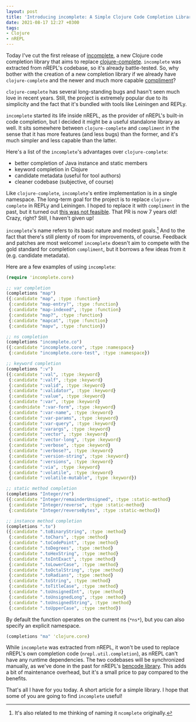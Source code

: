 ```yaml
---
layout: post
title: 'Introducing incomplete: A Simple Clojure Code Completion Library'
date: 2021-08-17 12:27 +0300
tags:
- Clojure
- nREPL
---
```


Today I've cut the first release of
[incomplete](https://github.com/nrepl/incomplete), a new Clojure code completion
library that aims to replace
[clojure-complete](https://github.com/ninjudd/clojure-complete). `incomplete`
was extracted from nREPL's codebase, so it's already battle-tested. So, why
bother with the creation of a new completion library if we already have
`clojure-complete` and the newer and much more capable
[compliment](https://github.com/alexander-yakushev/compliment)?

`clojure-complete` has several long-standing bugs and hasn't seen much love in recent years.
Still, the project is extremely popular due to its simplicity and the fact that it's
bundled with tools like Leiningen and REPLy.

`incomplete` started its life inside nREPL, as the provider of nREPL's built-in code
completion, but I decided it might be a useful standalone library as well.
It sits somewhere between `clojure-complete` and `compliment` in the sense that it has
more features (and less bugs) than the former, and it's much simpler and less capable than the
latter.

Here's a list of the `incomplete`'s advantages over `clojure-complete`:

* better completion of Java instance and static members
* keyword completion in Clojure
* candidate metadata (useful for tool authors)
* cleaner codebase (subjective, of course)

Like `clojure-complete`, `incomplete`'s entire implementation is in a single
namespace.  The long-term goal for the project is to replace `clojure-complete`
in REPLy and Leiningen. I hoped to replace it with `compliment` in the past, but
it turned out [this was not
feasible](https://github.com/trptcolin/reply/pull/153). That PR is now 7 years
old! Crazy, right? Still, I haven't given up!

`incomplete`'s name refers to its basic nature and modest goals.[^1]
And to the fact that there's still plenty of room for improvements, of course.
Feedback and patches are most welcome!
`incomplete` doesn't aim to compete with the gold standard for completion `compliment`, but it borrows a few ideas from it (e.g. candidate metadata).

Here are a few examples of using `incomplete`:

``` clojure
(require 'incomplete.core)

;; var completion
(completions "map")
({:candidate "map", :type :function}
 {:candidate "map-entry?", :type :function}
 {:candidate "map-indexed", :type :function}
 {:candidate "map?", :type :function}
 {:candidate "mapcat", :type :function}
 {:candidate "mapv", :type :function})

;; ns completion
(completions "incomplete.co")
({:candidate "incomplete.core", :type :namespace}
 {:candidate "incomplete.core-test", :type :namespace})

;; keyword completion
(completions ":v")
({:candidate ":val", :type :keyword}
 {:candidate ":valf", :type :keyword}
 {:candidate ":valid", :type :keyword}
 {:candidate ":validator", :type :keyword}
 {:candidate ":value", :type :keyword}
 {:candidate ":var", :type :keyword}
 {:candnidate ":var-form", :type :keyword}
 {:candidate ":var-name", :type :keyword}
 {:candidate ":var-params", :type :keyword}
 {:candidate ":var-query", :type :keyword}
 {:candidate ":varargs", :type :keyword}
 {:candidate ":vector", :type :keyword}
 {:candidate ":vector-long", :type :keyword}
 {:candidate ":verbose", :type :keyword}
 {:candidate ":verbose?", :type :keyword}
 {:candidate ":version-string", :type :keyword}
 {:candidate ":versions", :type :keyword}
 {:candidate ":via", :type :keyword}
 {:candidate ":volatile", :type :keyword}
 {:candidate ":volatile-mutable", :type :keyword})

;; static method completion
(completions "Integer/re")
({:candidate "Integer/remainderUnsigned", :type :static-method}
 {:candidate "Integer/reverse", :type :static-method}
 {:candidate "Integer/reverseBytes", :type :static-method})

;; instance method completion
(completions ".to")
({:candidate ".toBinaryString", :type :method}
 {:candidate ".toChars", :type :method}
 {:candidate ".toCodePoint", :type :method}
 {:candidate ".toDegrees", :type :method}
 {:candidate ".toHexString", :type :method}
 {:candidate ".toIntExact", :type :method}
 {:candidate ".toLowerCase", :type :method}
 {:candidate ".toOctalString", :type :method}
 {:candidate ".toRadians", :type :method}
 {:candidate ".toString", :type :method}
 {:candidate ".toTitleCase", :type :method}
 {:candidate ".toUnsignedInt", :type :method}
 {:candidate ".toUnsignedLong", :type :method}
 {:candidate ".toUnsignedString", :type :method}
 {:candidate ".toUpperCase", :type :method})
```

By default the function operates on the current ns (`*ns*`), but you
can also specify an explicit namespace.

``` clojure
(completions "ma" 'clojure.core)
```

While `incomplete` was extracted from nREPL, it won't be used to replace nREPL's
own completion code (`nrepl.util.completion`), as nREPL can't have any runtime dependencies. The two codebases
will be synchronized manually, as we've done in the past for nREPL's [bencode library](https://github.com/nrepl/bencode). This adds a bit of maintenance overhead, but it's a small price to pay compared to the benefits.

That's all I have for you today. A short article for a simple library. I hope that some of you
are going to find `incomplete` useful!

[^1]: It's also related to me thinking of naming it `ncomplete` originally.
